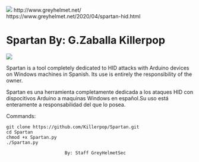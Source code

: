 <img src="https://1.bp.blogspot.com/-lV0q_RogHz0/XyhioZEr6yI/AAAAAAAACog/aUBE3KRem1IA3y03-I5sYSLCWA_ZsHJcwCLcBGAsYHQ/s640/dfbcbdf.png" />
http://www.greyhelmet.net/     https://www.greyhelmet.net/2020/04/spartan-hid.html 

# Spartan By: G.Zaballa Killerpop


<img src="https://1.bp.blogspot.com/-XNe3FB5QxJM/Xo9e8GhEuhI/AAAAAAAAB9Y/1bPnSGgvfMUvc2zMYdFdHiIJWimbonHpgCLcBGAsYHQ/s1600/02.png" />


Spartan is a tool completely dedicated to HID attacks with Arduino
devices on Windows machines in Spanish. Its use is entirely the 
responsibility of the owner.

Spartan es una herramienta completamente dedicada a los ataques HID
con dispocitivos Arduino a maquinas Windows en español.Su uso está 
enteramente a responsabilidad del que lo posea. 



Commands:

	git clone https://github.com/Killerpop/Spartan.git
	cd Spartan
	chmod +x Spartan.py
	./Spartan.py

                          By: Staff GreyHelmetSec
